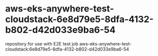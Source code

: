 # aws-eks-anywhere-test-cloudstack-6e8d79e5-8dfa-4132-b802-d42d033e9ba6-54
repository for use with E2E test job aws-eks-anywhere-test-cloudstack:6e8d79e5-8dfa-4132-b802-d42d033e9ba6-54
